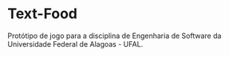# Text-Food
Protótipo de jogo para a disciplina de Engenharia de Software da Universidade Federal de Alagoas - UFAL.
